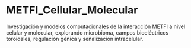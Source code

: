 # METFI_Cellular_Molecular
Investigación y modelos computacionales de la interacción METFI a nivel celular y molecular, explorando microbioma, campos bioeléctricos toroidales, regulación génica y señalización intracelular.
